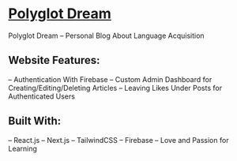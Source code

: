 # [Polyglot Dream](https://polyglotdream.vercel.app/)

Polyglot Dream – Personal Blog About Language Acquisition

## Website Features:

– Authentication With Firebase
– Custom Admin Dashboard for Creating/Editing/Deleting Articles
– Leaving Likes Under Posts for Authenticated Users

## Built With:

– React.js
– Next.js
– TailwindCSS
– Firebase
– Love and Passion for Learning
